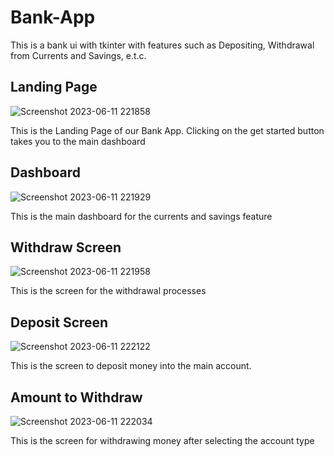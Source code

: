 
# Bank-App

This is a bank ui with tkinter with features such as Depositing, Withdrawal from Currents and Savings, e.t.c.
## Landing Page
![Screenshot 2023-06-11 221858](https://github.com/Tech-Tyrants/bank-ui/assets/95447394/caba25fc-08e2-4488-89aa-8e44d7ef6eb7)

This is the Landing Page of our Bank App. Clicking on the get started button takes you to the main dashboard

## Dashboard
![Screenshot 2023-06-11 221929](https://github.com/Tech-Tyrants/bank-ui/assets/95447394/5d5915a9-1089-44f0-9079-a9c5fb4fd71d)

This is the main dashboard for the currents and savings feature

## Withdraw Screen
![Screenshot 2023-06-11 221958](https://github.com/Tech-Tyrants/bank-ui/assets/95447394/df3132b7-575b-43bd-bdf5-9bd2444c71d1)

This is the screen for the withdrawal processes

## Deposit Screen
![Screenshot 2023-06-11 222122](https://github.com/Tech-Tyrants/bank-ui/assets/95447394/79773a6d-f1ff-4bce-9280-465663ae3d78)

This is the screen to deposit money into the main account.

## Amount to Withdraw
![Screenshot 2023-06-11 222034](https://github.com/Tech-Tyrants/bank-ui/assets/95447394/d5c11de0-d416-4ffd-b248-95c865f6a50c)

This is the screen for withdrawing money after selecting the account type
